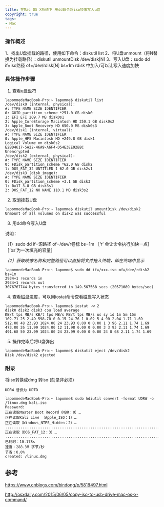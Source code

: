 ```yaml
---
title: 在Mac OS X系统下 用dd命令将iso镜像写入u盘
copyright: true
tags:
- Mac
---
```



### 操作概述

1、找出U盘挂载的路径，使用如下命令：diskutil list
2、将U盘unmount（将N替换为挂载路径）：diskutil unmountDisk /dev/disk[N]
3、写入U盘：sudo dd if=iso路径 of=/dev/rdisk[N] bs=1m  rdisk 中加入r可以让写入速度加快

### 具体操作步骤

1. 查看u盘盘符

```Shell
lapommedeMacBook-Pro:~ lapomme$ diskutil list
/dev/disk0 (internal, physical):
#: TYPE NAME SIZE IDENTIFIER
0: GUID_partition_scheme *251.0 GB disk0
1: EFI EFI 209.7 MB disk0s1
2: Apple_CoreStorage Macintosh HD 250.1 GB disk0s2
3: Apple_Boot Recovery HD 650.0 MB disk0s3
/dev/disk1 (internal, virtual):
#: TYPE NAME SIZE IDENTIFIER
0: Apple_HFS Macintosh HD +249.8 GB disk1
Logical Volume on disk0s2
E2BD4617-5A22-46A9-A6F4-D54E3EE92BBC
Unencrypted
/dev/disk2 (external, physical):
#: TYPE NAME SIZE IDENTIFIER
0: FDisk_partition_scheme *62.0 GB disk2
1: DOS_FAT_32 UNTITLED 1 62.0 GB disk2s1
/dev/disk3 (disk image):
#: TYPE NAME SIZE IDENTIFIER
0: FDisk_partition_scheme +3.1 GB disk3
1: 0x17 3.0 GB disk3s1
2: DOS_FAT_12 NO NAME 110.1 MB disk3s2 
```



2. 取消挂载U盘

```shell
lapommedeMacBook-Pro:~ lapomme$ diskutil umountDisk /dev/disk2
Unmount of all volumes on disk2 was successful
```



3. 用dd命令写入U盘

说明：

（1）sudo dd if=源路径 of=/dev/r卷标 bs=1m ［‘r’ 会让命令执行加快一点］ ［‘bs’为一次填充的容量］

*（2）获取映像名称和完整路径可以直接将文件拖入终端，即在终端中显示*

```shell
lapommedeMacBook-Pro:~ lapomme$ sudo dd if=/xxx.iso of=/dev/rdisk2 bs=1m
2934+1 records in
2934+1 records out
3076767744 bytes transferred in 149.567568 secs (20571089 bytes/sec)
```



4. 查看磁盘进度，可以用iostat命令查看磁盘写入状态

``` shell
lapommedeMacBook-Pro:~ lapomme$ iostat -w 2
disk0 disk2 disk3 cpu load average
KB/t tps MB/s KB/t tps MB/s KB/t tps MB/s us sy id 1m 5m 15m
102.71 25 2.49 598.70 0 0.15 24.76 1 0.02 5 4 90 2.04 1.71 1.69
512.00 48 23.93 1024.00 24 23.93 0.00 0 0.00 1 3 96 2.11 1.74 1.69
473.00 26 11.99 1024.00 12 11.98 0.00 0 0.00 3 3 93 2.11 1.74 1.69
491.68 50 23.99 1024.00 24 23.99 0.00 0 0.00 24 8 68 2.11 1.74 1.69
```

 

5. 操作完毕后将U盘弹出

```shell
lapommedeMacBook-Pro:~ lapomme$ diskutil eject /dev/disk2
Disk /dev/disk2 ejected
```

### 附录

将iso转换成dmg 转iso (刻录非必须)

```
UDRW 替换为 UDTO
```

```shell
lapommedeMacBook-Pro:~ lapomme$ sudo hdiutil convert -format UDRW -o /linux.dmg kali.iso
Password:
正在读取Master Boot Record（MBR：0）…
正在读取Kali Live （Apple_ISO：1）…
正在读取（Windows_NTFS_Hidden：2）…
............................................................................
正在读取（DOS_FAT_12：3）…
..............................................................................
已耗时：10.178s
速度：288.3M 字节/秒
节省：0.0%
created: /linux.dmg
```

## 参考

https://www.cnblogs.com/bindong/p/5818497.html

http://osxdaily.com/2015/06/05/copy-iso-to-usb-drive-mac-os-x-command/

